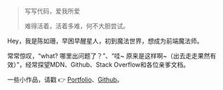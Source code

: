 > 写写代码，爱我所爱
> 
> 难得活着，活着多难，何不大胆尝试。

Hey，我是陈如珊，早困早醒星人，初到魔法世界，想成为前端魔法师。

常常惊叹，“what? 哪里出问题了？”、“哇~ 原来是这样啊~（出去走走果然有效）”，经常探望MDN、Github、Stack Overflow和各位亲爹文档。

一些小作品，请戳 👉 [Portfolio](/portfolio)、[Github](https://github.com/Rushan-Chen)。
